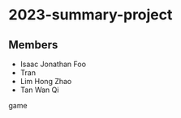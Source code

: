 # 2023-summary-project

## Members

- Isaac Jonathan Foo
- Tran
- Lim Hong Zhao
- Tan Wan Qi

<Description of your project>
game
